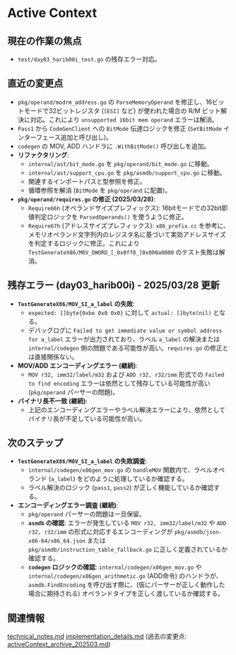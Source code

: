 # Active Context

## 現在の作業の焦点
- `test/day03_harib00i_test.go` の残存エラー対応。

## 直近の変更点
- `pkg/operand/modrm_address.go` の `ParseMemoryOperand` を修正し、16ビットモードで32ビットレジスタ (`[ESI]` など) が使われた場合の R/M ビット解決に対応。これにより `unsupported 16bit mem operand` エラーは解消。
- `Pass1` から `CodeGenClient` への `BitMode` 伝達ロジックを修正 (`SetBitMode` インターフェース追加と呼び出し)。
- `codegen` の MOV, ADD ハンドラに `.WithBitMode()` 呼び出しを追加。
- **リファクタリング**:
    - `internal/ast/bit_mode.go` を `pkg/operand/bit_mode.go` に移動。
    - `internal/ast/support_cpu.go` を `pkg/asmdb/support_cpu.go` に移動。
    - 関連するインポートパスと型参照を修正。
    - 循環参照を解消 (`BitMode` を `pkg/operand` に配置)。
- **`pkg/operand/requires.go` の修正 (2025/03/28)**:
    - `Require66h` (オペランドサイズプレフィックス): 16bitモードでの32bit即値判定ロジックを `ParsedOperands()` を使うように修正。
    - `Require67h` (アドレスサイズプレフィックス): `x86_prefix.cc` を参考に、メモリオペランド文字列内のレジスタ名に基づいて実効アドレスサイズを判定するロジックに修正。これにより `TestGenerateX86/MOV_DWORD_[_0x0ff8_]0x000a0000` のテスト失敗は解消。

## 残存エラー (day03_harib00i) - 2025/03/28 更新
- **`TestGenerateX86/MOV_SI_a_label` の失敗**:
    - `expected: []byte{0xbe 0x0 0x0}` に対して `actual: []byte(nil)` となる。
    - デバッグログに `Failed to get immediate value or symbol address for a_label` エラーが出力されており、ラベル `a_label` の解決または `internal/codegen` 側の問題である可能性が高い。`requires.go` の修正とは直接関係ない。
- **MOV/ADD エンコーディングエラー (継続)**:
    - `MOV r32, imm32/label/m32` および `ADD r32, r32/imm` 形式での `Failed to find encoding` エラーは依然として残存している可能性が高い (`pkg/operand` パーサーの問題)。
- **バイナリ長不一致 (継続)**:
    - 上記のエンコーディングエラーやラベル解決エラーにより、依然としてバイナリ長が不足している可能性が高い。

## 次のステップ
- **`TestGenerateX86/MOV_SI_a_label` の失敗調査**:
    - `internal/codegen/x86gen_mov.go` の `handleMOV` 関数内で、ラベルオペランド (`a_label`) をどのように処理しているか確認する。
    - ラベル解決のロジック (`pass1`, `pass2`) が正しく機能しているか確認する。
- **エンコーディングエラー調査 (継続)**:
    - `pkg/operand` パーサーの問題は一旦保留。
    - **`asmdb` の確認**: エラーが発生している `MOV r32, imm32/label/m32` や `ADD r32, r32/imm` の形式に対応するエンコーディングが `pkg/asmdb/json-x86-64/x86_64.json` または `pkg/asmdb/instruction_table_fallback.go` に正しく定義されているか確認する。
    - **`codegen` ロジックの確認**: `internal/codegen/x86gen_mov.go` や `internal/codegen/x86gen_arithmetic.go` (ADD命令) のハンドラが、`asmdb.FindEncoding` を呼び出す際に、(仮にパーサーが正しく動作した場合に期待される) オペランドタイプを正しく渡しているか確認する。

## 関連情報
[technical_notes.md](../details/technical_notes.md)
[implementation_details.md](../details/implementation_details.md)
(過去の変更点: [activeContext_archive_202503.md](../archives/activeContext_archive_202503.md))
